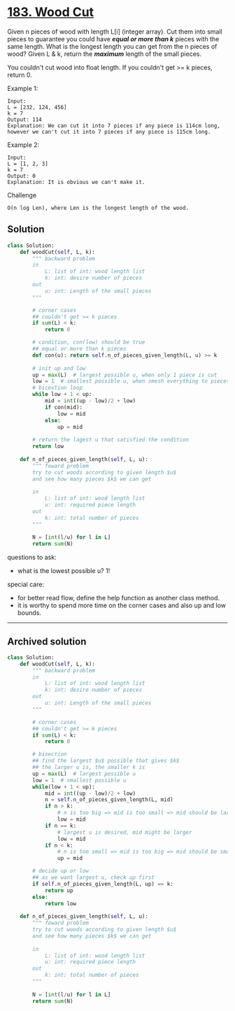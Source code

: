 # [183. Wood Cut](https://www.lintcode.com/problem/wood-cut/description)
Given n pieces of wood with length L[i] (integer array). Cut them into small pieces to guarantee you could have ***equal or more than k*** pieces with the same length. What is the longest length you can get from the n pieces of wood? Given L & k, return the ***maximum*** length of the small pieces.

You couldn't cut wood into float length. If you couldn't get >= k pieces, return 0.

Example 1:
```
Input:
L = [232, 124, 456]
k = 7
Output: 114
Explanation: We can cut it into 7 pieces if any piece is 114cm long, however we can't cut it into 7 pieces if any piece is 115cm long.
```

Example 2:
```
Input:
L = [1, 2, 3]
k = 7
Output: 0
Explanation: It is obvious we can't make it.
```

Challenge
```
O(n log Len), where Len is the longest length of the wood.
```

## Solution
```python
class Solution:
    def woodCut(self, L, k):
        """ backward problem
        in
            L: list of int: wood length list
            k: int: desire number of pieces
        out
            u: int: Length of the small pieces
        """ 

        # corner cases
        ## couldn't get >= k pieces
        if sum(L) < k:
            return 0

        # condition, con(low) should be true
        ## equal or more than k pieces
        def con(u): return self.n_of_pieces_given_length(L, u) >= k
        
        # init up and low
        up = max(L)  # largest possible u, when only 1 piece is cut
        low = 1  # smallest possible u, when smesh everything to pieces
        # bicestion loop
        while low + 1 < up:
            mid = int((up - low)/2 + low)
            if con(mid):
                low = mid
            else:
                up = mid
        
        # return the lagest u that satisfied the condition
        return low
        
    def n_of_pieces_given_length(self, L, u):
        """ foward problem 
        try to cut woods according to given length $u$
        and see how many pieces $k$ we can get
        
        in
            L: list of int: wood length list
            u: int: required piece length
        out
            k: int: total number of pieces
        """
        
        N = [int(l/u) for l in L]
        return sum(N)
```
questions to ask:
- what is the lowest possible u? 1!

special care:
- for better read flow, define the help function as another class method.
- it is worthy to spend more time on the corner cases and also up and low bounds.

---

## Archived solution

```python
class Solution:
    def woodCut(self, L, k):
        """ backward problem
        in
            L: list of int: wood length list
            k: int: desire number of pieces
        out
            u: int: Length of the small pieces
        """ 

        # corner cases
        ## couldn't get >= k pieces
        if sum(L) < k:
            return 0

        # bisection
        ## find the largest $u$ possible that gives $k$
        ## the larger u is, the smaller k is
        up = max(L)  # largest possible u
        low = 1  # smallest possible u
        while(low + 1 < up):
            mid = int((up - low)/2 + low)
            n = self.n_of_pieces_given_length(L, mid)
            if n > k:
                # n is too big => mid is too small => mid should be larger
                low = mid
            if n == k:
                # largest u is desired, mid might be larger
                low = mid
            if n < k:
                # n is too small => mid is too big => mid should be smaller
                up = mid

        # decide up or low
        ## as we want largest u, check up first
        if self.n_of_pieces_given_length(L, up) == k:
            return up
        else:
            return low
        
    def n_of_pieces_given_length(self, L, u):
        """ foward problem 
        try to cut woods according to given length $u$
        and see how many pieces $k$ we can get
        
        in
            L: list of int: wood length list
            u: int: required piece length
        out
            k: int: total number of pieces
        """
        
        N = [int(l/u) for l in L]
        return sum(N)   
```